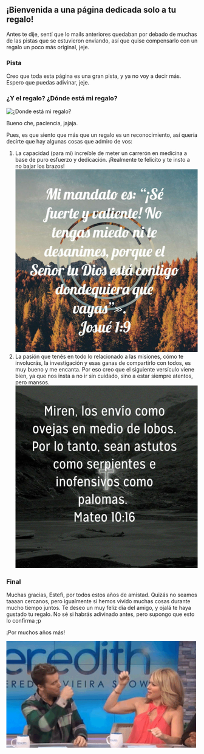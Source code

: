 ## ¡Bienvenida a una página dedicada solo a tu regalo!

Antes te dije, sentí que lo mails anteriores quedaban por debado de muchas de las pistas que se estuvieron enviando, así que quise compensarlo con un regalo un poco más original, jeje.

### Pista
Creo que toda esta página es una gran pista, y ya no voy a decir más. Espero que puedas adivinar, jeje.

### ¿Y el regalo? ¿Dónde está mi regalo?
![¿Donde está mi regalo?](media/Donde_esta_mi_hamburguesa.gif)

Bueno che, paciencia, jajaja.

Pues, es que siento que más que un regalo es un reconocimiento, así quería decirte que hay algunas cosas que admiro de vos:

1. La capacidad (para mí) increíble de meter un carrerón en medicina a base de puro esfuerzo y dedicación. ¡Realmente te felicito y te insto a no bajar los brazos!
![Josue 1:9](media/josue_1.9.jpg)
2. La pasión que tenés en todo lo relacionado a las misiones, cómo te involucrás, la investigación y esas ganas de compartirlo con todos, es muy bueno y me encanta. Por eso creo que el siguiente versículo viene bien, ya que nos insta a no ir sin cuidado, sino a estar siempre atentos, pero mansos.
![Mateo 10:16](media/mateo_10.16.jpg)

### Final
Muchas gracias, Estefi, por todos estos años de amistad. Quizás no seamos taaaan cercanos, pero igualmente sí hemos vivido muchas cosas durante mucho tiempo juntos. Te deseo un muy feliz día del amigo, y ojalá te haya gustado tu regalo. No sé si habrás adivinado antes, pero supongo que esto lo confirma ;p

¡Por muchos años más!

![hi five](media/hf.gif)
